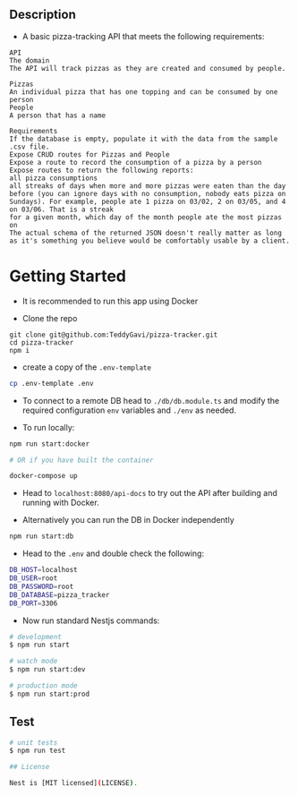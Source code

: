 ## Description

- A basic pizza-tracking API that meets the following requirements:

```shell
API
The domain
The API will track pizzas as they are created and consumed by people.

Pizzas
An individual pizza that has one topping and can be consumed by one person
People
A person that has a name

Requirements
If the database is empty, populate it with the data from the sample .csv file.
Expose CRUD routes for Pizzas and People
Expose a route to record the consumption of a pizza by a person
Expose routes to return the following reports:
all pizza consumptions
all streaks of days when more and more pizzas were eaten than the day before (you can ignore days with no consumption, nobody eats pizza on Sundays). For example, people ate 1 pizza on 03/02, 2 on 03/05, and 4 on 03/06. That is a streak
for a given month, which day of the month people ate the most pizzas on
The actual schema of the returned JSON doesn't really matter as long as it's something you believe would be comfortably usable by a client.
```

# Getting Started

- It is recommended to run this app using Docker

- Clone the repo
```
git clone git@github.com:TeddyGavi/pizza-tracker.git
cd pizza-tracker
npm i
```
- create a copy of the `.env-template`

```bash
cp .env-template .env
```

- To connect to a remote DB head to `./db/db.module.ts` and modify the required configuration `env` variables and `./env` as needed. 

- To run locally:

```bash
npm run start:docker

# OR if you have built the container

docker-compose up 
```
- Head to `localhost:8080/api-docs` to try out the API after building and running with Docker.

- Alternatively you can run the DB in Docker independently 

```bash
npm run start:db
```
- Head to the `.env` and double check the following:

```bash
DB_HOST=localhost
DB_USER=root
DB_PASSWORD=root
DB_DATABASE=pizza_tracker
DB_PORT=3306
```

- Now run  standard Nestjs commands:
```bash
# development
$ npm run start

# watch mode
$ npm run start:dev

# production mode
$ npm run start:prod
```
## Test

```bash
# unit tests
$ npm run test

## License

Nest is [MIT licensed](LICENSE).
```
